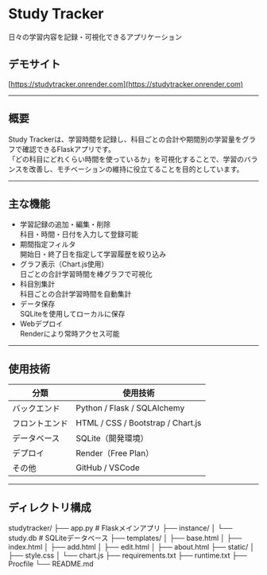 # Study Tracker
日々の学習内容を記録・可視化できるアプリケーション

## デモサイト
[https://studytracker.onrender.com](https://studytracker.onrender.com)

---

## 概要
Study Trackerは、学習時間を記録し、科目ごとの合計や期間別の学習量をグラフで確認できるFlaskアプリです。  
「どの科目にどれくらい時間を使っているか」を可視化することで、学習のバランスを改善し、モチベーションの維持に役立てることを目的としています。

---

## 主な機能
- 学習記録の追加・編集・削除  
  科目・時間・日付を入力して登録可能
- 期間指定フィルタ  
  開始日・終了日を指定して学習履歴を絞り込み
- グラフ表示（Chart.js使用）  
  日ごとの合計学習時間を棒グラフで可視化
- 科目別集計  
  科目ごとの合計学習時間を自動集計
- データ保存  
  SQLiteを使用してローカルに保存
- Webデプロイ  
  Renderにより常時アクセス可能

---

## 使用技術

| 分類 | 使用技術 |
|------|------------|
| バックエンド | Python / Flask / SQLAlchemy |
| フロントエンド | HTML / CSS / Bootstrap / Chart.js |
| データベース | SQLite（開発環境） |
| デプロイ | Render（Free Plan） |
| その他 | GitHub / VSCode |

---

## ディレクトリ構成
studytracker/
├── app.py # Flaskメインアプリ
├── instance/
│ └── study.db # SQLiteデータベース
├── templates/
│ ├── base.html
│ ├── index.html
│ ├── add.html
│ ├── edit.html
│ ├── about.html
├── static/
│ ├── style.css
│ └── chart.js
├── requirements.txt
├── runtime.txt
├── Procfile
└── README.md


